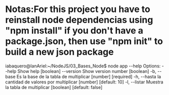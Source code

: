 # Notas:For this project you have to reinstall node dependencias using "npm install" if you don't have a package.json, then use "npm init" to build a new json package
iabaquero@IanAriel:~/NodeJS/03_Bases_Node$ node app --help
Options:
      --help     Show help                                             [boolean]
      --version  Show version number                                   [boolean]
  -b, --base     Es la base de la tabla de multiplicar       [number] [required]
  -h, --hasta    la cantidad de valores por multiplicar   [number] [default: 10]
  -l, --listar   Muestra la tabla de multiplicar      [boolean] [default: false]


  
